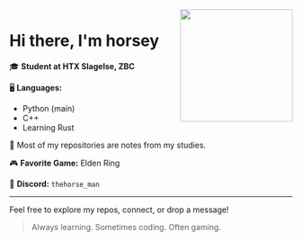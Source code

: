 <img src="https://user-images.githubusercontent.com/your-image-path-here.jpg" width="200" align="right" />

# Hi there, I'm horsey 

🎓 **Student at HTX Slagelse, ZBC**

🖥️ **Languages:**  
- Python (main)  
- C++  
- Learning Rust

📝 Most of my repositories are notes from my studies.

🎮 **Favorite Game:** Elden Ring

💬 **Discord:** `thehorse_man`

---

Feel free to explore my repos, connect, or drop a message!

> Always learning. Sometimes coding. Often gaming.